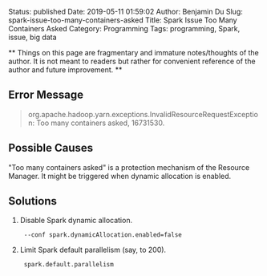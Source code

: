 Status: published
Date: 2019-05-11 01:59:02
Author: Benjamin Du
Slug: spark-issue-too-many-containers-asked
Title: Spark Issue Too Many Containers Asked
Category: Programming
Tags: programming, Spark, issue, big data

**
Things on this page are fragmentary and immature notes/thoughts of the author.
It is not meant to readers but rather for convenient reference of the author and future improvement.
**

## Error Message

> org.apache.hadoop.yarn.exceptions.InvalidResourceRequestException: Too many containers asked, 16731530.

## Possible Causes

"Too many containers asked" is a protection mechanism of the Resource Manager.
It might be triggered when dynamic allocation is enabled.

## Solutions

1. Disable Spark dynamic allocation.

        --conf spark.dynamicAllocation.enabled=false

2. Limit Spark default parallelism (say, to 200).

        spark.default.parallelism
